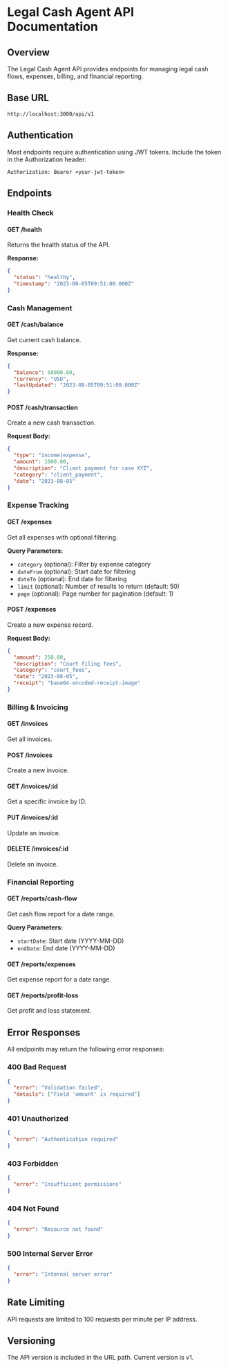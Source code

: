 # Legal Cash Agent API Documentation

## Overview

The Legal Cash Agent API provides endpoints for managing legal cash flows, expenses, billing, and financial reporting.

## Base URL

```
http://localhost:3000/api/v1
```

## Authentication

Most endpoints require authentication using JWT tokens. Include the token in the Authorization header:

```
Authorization: Bearer <your-jwt-token>
```

## Endpoints

### Health Check

#### GET /health

Returns the health status of the API.

**Response:**
```json
{
  "status": "healthy",
  "timestamp": "2023-08-05T09:51:00.000Z"
}
```

### Cash Management

#### GET /cash/balance

Get current cash balance.

**Response:**
```json
{
  "balance": 50000.00,
  "currency": "USD",
  "lastUpdated": "2023-08-05T09:51:00.000Z"
}
```

#### POST /cash/transaction

Create a new cash transaction.

**Request Body:**
```json
{
  "type": "income|expense",
  "amount": 1000.00,
  "description": "Client payment for case XYZ",
  "category": "client_payment",
  "date": "2023-08-05"
}
```

### Expense Tracking

#### GET /expenses

Get all expenses with optional filtering.

**Query Parameters:**
- `category` (optional): Filter by expense category
- `dateFrom` (optional): Start date for filtering
- `dateTo` (optional): End date for filtering
- `limit` (optional): Number of results to return (default: 50)
- `page` (optional): Page number for pagination (default: 1)

#### POST /expenses

Create a new expense record.

**Request Body:**
```json
{
  "amount": 250.00,
  "description": "Court filing fees",
  "category": "court_fees",
  "date": "2023-08-05",
  "receipt": "base64-encoded-receipt-image"
}
```

### Billing & Invoicing

#### GET /invoices

Get all invoices.

#### POST /invoices

Create a new invoice.

#### GET /invoices/:id

Get a specific invoice by ID.

#### PUT /invoices/:id

Update an invoice.

#### DELETE /invoices/:id

Delete an invoice.

### Financial Reporting

#### GET /reports/cash-flow

Get cash flow report for a date range.

**Query Parameters:**
- `startDate`: Start date (YYYY-MM-DD)
- `endDate`: End date (YYYY-MM-DD)

#### GET /reports/expenses

Get expense report for a date range.

#### GET /reports/profit-loss

Get profit and loss statement.

## Error Responses

All endpoints may return the following error responses:

### 400 Bad Request
```json
{
  "error": "Validation failed",
  "details": ["Field 'amount' is required"]
}
```

### 401 Unauthorized
```json
{
  "error": "Authentication required"
}
```

### 403 Forbidden
```json
{
  "error": "Insufficient permissions"
}
```

### 404 Not Found
```json
{
  "error": "Resource not found"
}
```

### 500 Internal Server Error
```json
{
  "error": "Internal server error"
}
```

## Rate Limiting

API requests are limited to 100 requests per minute per IP address.

## Versioning

The API version is included in the URL path. Current version is v1. 